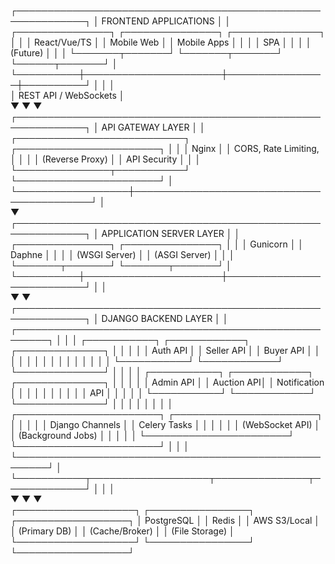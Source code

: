 ┌─────────────────────────────────────────────────────────────┐
│                     FRONTEND APPLICATIONS                   │
│  ┌───────────────┐     ┌───────────────┐   ┌──────────────┐ │
│  │ React/Vue/TS  │     │ Mobile Web    │   │ Mobile Apps  │ │
│  │ SPA           │     │               │   │ (Future)     │ │
│  └───────┬───────┘     └───────┬───────┘   └──────┬───────┘ │
└──────────┼──────────────────────┼────────────────┼──────────┘
           │                      │                │           
           │   REST API / WebSockets              │           
           ▼                      ▼                ▼           
┌─────────────────────────────────────────────────────────────┐
│                     API GATEWAY LAYER                       │
│  ┌───────────────────────────┐  ┌───────────────────────┐   │
│  │ Nginx                     │  │ CORS, Rate Limiting,  │   │
│  │ (Reverse Proxy)           │  │ API Security          │   │
│  └───────────────┬───────────┘  └───────────────────────┘   │
└──────────────────┼───────────────────────────────────────────┘
                   │                                            
                   ▼                                            
┌─────────────────────────────────────────────────────────────┐
│                APPLICATION SERVER LAYER                     │
│  ┌───────────────┐      ┌───────────────┐                   │
│  │ Gunicorn      │      │ Daphne        │                   │
│  │ (WSGI Server) │      │ (ASGI Server) │                   │
│  └───────┬───────┘      └───────┬───────┘                   │
└──────────┼──────────────────────┼───────────────────────────┘
           │                      │                            
           ▼                      ▼                            
┌─────────────────────────────────────────────────────────────┐
│                DJANGO BACKEND LAYER                         │
│  ┌───────────────────────────────────────────────────────┐  │
│  │ ┌───────────┐ ┌────────────┐ ┌──────────────┐        │  │
│  │ │ Auth API  │ │ Seller API │ │ Buyer API    │        │  │
│  │ │           │ │            │ │              │        │  │
│  │ └───────────┘ └────────────┘ └──────────────┘        │  │
│  │ ┌───────────┐ ┌────────────┐ ┌──────────────┐        │  │
│  │ │ Admin API │ │ Auction API│ │ Notification │        │  │
│  │ │           │ │            │ │ API          │        │  │
│  │ └───────────┘ └────────────┘ └──────────────┘        │  │
│  │                                                       │  │
│  │ ┌───────────────────────┐  ┌───────────────────────┐ │  │
│  │ │ Django Channels       │  │ Celery Tasks          │ │  │
│  │ │ (WebSocket API)       │  │ (Background Jobs)     │ │  │
│  │ └───────────────────────┘  └───────────────────────┘ │  │
│  └───────────────────────────────────────────────────────┘  │
└───────────┬───────────────────┬───────────────┬─────────────┘
            │                   │               │              
            ▼                   ▼               ▼              
┌───────────────────┐  ┌────────────────┐  ┌──────────────────┐
│  PostgreSQL       │  │ Redis          │  │ AWS S3/Local     │
│  (Primary DB)     │  │ (Cache/Broker) │  │ (File Storage)   │
└───────────────────┘  └────────────────┘  └──────────────────┘